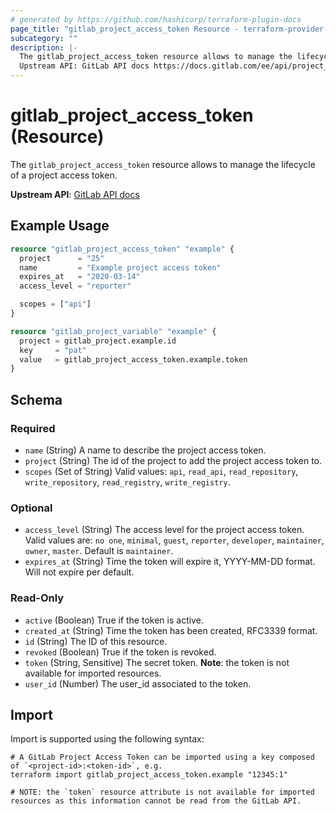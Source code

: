```yaml
---
# generated by https://github.com/hashicorp/terraform-plugin-docs
page_title: "gitlab_project_access_token Resource - terraform-provider-gitlab"
subcategory: ""
description: |-
  The gitlab_project_access_token resource allows to manage the lifecycle of a project access token.
  Upstream API: GitLab API docs https://docs.gitlab.com/ee/api/project_access_tokens.html
---
```


# gitlab_project_access_token (Resource)

The `gitlab_project_access_token` resource allows to manage the lifecycle of a project access token.

**Upstream API**: [GitLab API docs](https://docs.gitlab.com/ee/api/project_access_tokens.html)

## Example Usage

```terraform
resource "gitlab_project_access_token" "example" {
  project      = "25"
  name         = "Example project access token"
  expires_at   = "2020-03-14"
  access_level = "reporter"

  scopes = ["api"]
}

resource "gitlab_project_variable" "example" {
  project = gitlab_project.example.id
  key     = "pat"
  value   = gitlab_project_access_token.example.token
}
```

<!-- schema generated by tfplugindocs -->
## Schema

### Required

- `name` (String) A name to describe the project access token.
- `project` (String) The id of the project to add the project access token to.
- `scopes` (Set of String) Valid values: `api`, `read_api`, `read_repository`, `write_repository`, `read_registry`, `write_registry`.

### Optional

- `access_level` (String) The access level for the project access token. Valid values are: `no one`, `minimal`, `guest`, `reporter`, `developer`, `maintainer`, `owner`, `master`. Default is `maintainer`.
- `expires_at` (String) Time the token will expire it, YYYY-MM-DD format. Will not expire per default.

### Read-Only

- `active` (Boolean) True if the token is active.
- `created_at` (String) Time the token has been created, RFC3339 format.
- `id` (String) The ID of this resource.
- `revoked` (Boolean) True if the token is revoked.
- `token` (String, Sensitive) The secret token. **Note**: the token is not available for imported resources.
- `user_id` (Number) The user_id associated to the token.

## Import

Import is supported using the following syntax:

```shell
# A GitLab Project Access Token can be imported using a key composed of `<project-id>:<token-id>`, e.g.
terraform import gitlab_project_access_token.example "12345:1"

# NOTE: the `token` resource attribute is not available for imported resources as this information cannot be read from the GitLab API.
```
